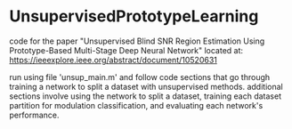 # UnsupervisedPrototypeLearning
code for the paper "Unsupervised Blind SNR Region Estimation Using Prototype-Based Multi-Stage Deep Neural Network" located at: https://ieeexplore.ieee.org/abstract/document/10520631

run using file 'unsup_main.m' and follow code sections that go through training a network to split a dataset with unsupervised methods. additional sections involve using the network to split a dataset, training each dataset partition for modulation classification, and evaluating each network's performance.
